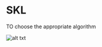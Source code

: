 # SKL
TO choose the appropriate algorithm

  ![alt txt](http://scikit-learn.org/stable/_static/ml_map.png)